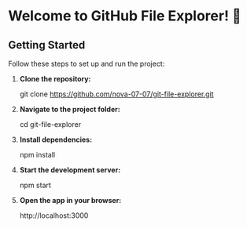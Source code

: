 # Welcome to GitHub File Explorer! 🚀

## Getting Started  

Follow these steps to set up and run the project:  

1. **Clone the repository:** 

   git clone https://github.com/nova-07-07/git-file-explorer.git

2. **Navigate to the project folder:**

    cd git-file-explorer

3. **Install dependencies:**

    npm install

4. **Start the development server:**

    npm start

5. **Open the app in your browser:**

    http://localhost:3000